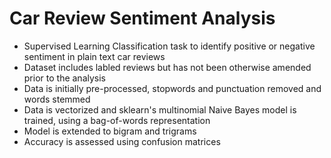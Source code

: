 # Car Review Sentiment Analysis

- Supervised Learning Classification task to identify positive or negative sentiment in plain text car reviews
- Dataset includes labled reviews but has not been otherwise amended prior to the analysis
- Data is initially pre-processed, stopwords and punctuation removed and words stemmed
- Data is vectorized and sklearn's multinomial Naive Bayes model is trained, using a bag-of-words representation
- Model is extended to bigram and trigrams
- Accuracy is assessed using confusion matrices
